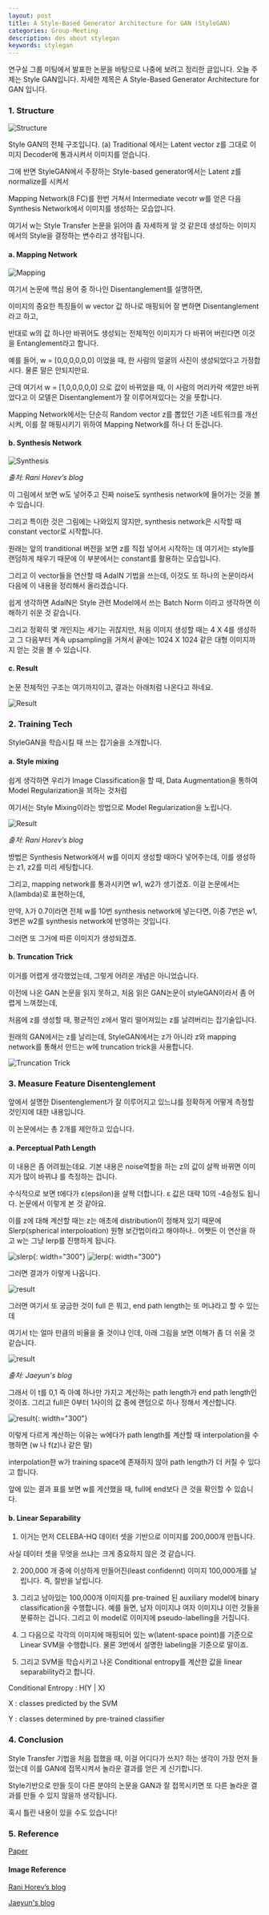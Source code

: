 ```yaml
---
layout: post
title: A Style-Based Generator Architecture for GAN (StyleGAN)
categories: Group-Meeting
description: des about stylegan
keywords: stylegan
---
```


연구실 그룹 미팅에서 발표한 논문을 바탕으로 나중에 보려고 정리한 글입니다.
오늘 주제는 Style GAN입니다.
자세한 제목은 A Style-Based Generator Architecture for GAN 입니다.

### 1. Structure

![Structure](/images/posts/0416/0416-1.png)

Style GAN의 전체 구조입니다.
(a) Traditional 에서는 Latent vector z를 그대로 이미지 Decoder에 통과시켜서 이미지를 얻습니다.

그에 반면 StyleGAN에서 주장하는 Style-based generator에서는 Latent z를 normalize를 시켜서

Mapping Network(8 FC)를 한번 거쳐서 Intermediate vecotr w를 얻은 다음 Synthesis Network에서 이미지를 생성하는 모습압니다.

여기서 w는 Style Transfer 논문을 읽어야 좀 자세하게 알 것 같은데 생성하는 이미지에서의 Style을 결정하는 변수라고 생각됩니다.

#### a. Mapping Network

![Mapping](/images/posts/0416/0416-2.png)

여기서 논문에 핵심 용어 중 하나인 Disentanglement를 설명하면,

이미지의 중요한 특징들이 w vector 값 하나로 매핑되어 잘 변하면 Disentanglement라고 하고,

반대로 w의 값 하나만 바뀌어도 생성되는 전체적인 이미지가 다 바뀌어 버린다면 이것을 Entanglement라고 합니다.

예를 들어, w = [0,0,0,0,0,0] 이었을 때, 한 사람의 얼굴의 사진이 생성되었다고 가정합시다. 물론 말은 안되지만요.

근데 여기서 w = [1,0,0,0,0,0] 으로 값이 바뀌었을 때, 이 사람의 머리카락 색깔만 바뀌었다고 이 모델은 Disentanglement가 잘 이루어져있다는 것을 뜻합니다.

Mapping Network에서는 단순히 Random vector z를 뽑았던 기존 네트워크를 개선시켜, 이를 잘 매핑시키기 위하여 Mapping Network를 하나 더 둔겁니다.

#### b. Synthesis Network

![Synthesis](/images/posts/0416/0416-3.png)

*출처: Rani Horev’s blog*

이 그림에서 보면 w도 넣어주고 진짜 noise도 synthesis network에 들어가는 것을 볼 수 있습니다.

그리고 특이한 것은 그림에는 나와있지 않지만, synthesis network은 시작할 때 constant vector로 시작합니다.

원래는 앞의 tranditional 버전을 보면 z를 직접 넣어서 시작하는 데 여기서는 style를 랜덤하게 채우기 때문에 이 부분에서는 constant를 활용하는 모습입니다.

그리고 이 vector들을 연산할 때 AdaIN 기법을 쓰는데, 이것도 또 하나의 논문이라서 다음에 이 내용을 정리해서 올리겠습니다.

쉽게 생각하면 AdaIN은 Style 관련 Model에서 쓰는 Batch Norm 이라고 생각하면 이해하기 쉬운 것 같습니다.

그리고 정확히 몇 개인지는 세기는 귀찮지만, 처음 이미지 생성할 때는 4 X 4를 생성하고 그 다음부터 계속 upsampling을 거쳐서 끝에는 1024 X 1024 같은 대형 이미지까지 얻는 것을 볼 수 있습니다.

#### c. Result

논문 전체적인 구조는 여기까지이고, 결과는 아래처럼 나온다고 하네요.

![Result](/images/posts/0416/0416-4.png)


### 2. Training Tech

StyleGAN을 학습시킬 때 쓰는 잡기술을 소개합니다.

#### a. Style mixing

쉽게 생각하면 우리가 Image Classification을 할 때, Data Augmentation을 통하여 Model Regularization을 꾀하는 것처럼

여기서는 Style Mixing이라는 방법으로 Model Regularization을 노립니다.

![Result](/images/posts/0416/0416-5.png)

*출처: Rani Horev’s blog*

방법은 Synthesis Network에서 w를 이미지 생성할 때마다 넣어주는데, 이를 생성하는 z1, z2를 미리 세팅합니다.

그리고, mapping network를 통과시키면 w1, w2가 생기겠죠. 이걸 논문에서는  &lambda;(lambda)로 표현하는데,

만약, &lambda;가 0.7이라면 전체 w를 10번 synthesis network에 넣는다면, 이중 7번은 w1, 3번은 w2를 synthesis network에 반영하는 것입니다.

그러면 또 그거에 따른 이미지가 생성되겠죠.

#### b. Truncation Trick

이거를 어렵게 생각했었는데, 그렇게 어려운 개념은 아니었습니다.

이전에 나온 GAN 논문을 읽지 못하고, 처음 읽은 GAN논문이 styleGAN이라서 좀 어렵게 느껴졌는데,

처음에 z를 생성할 때, 평균적인 z에서 멀리 떨어져있는 z를 날려버리는 잡기술입니다.

원래의 GAN에서는 z를 날리는데, StyleGAN에서는 z가 아니라 z와 mapping network를 통해서 만드는 w에 truncation trick을 사용합니다.

![Truncation Trick](/images/posts/0416/0416-6.png)


### 3. Measure Feature Disentenglement

앞에서 설명한 Disentenglement가 잘 이루어지고 있느냐를 정확하게 어떻게 측정할 것인지에 대한 내용입니다.

이 논문에서는 총 2개를 제안하고 있습니다.

#### a. Perceptual Path Length

이 내용은 좀 어려웠는데요.
기본 내용은 noise역할을 하는 z의 값이 살짝 바뀌면 이미지가 많이 바뀌냐 를 측정하는 겁니다.

수식적으로 보면 t에다가 &epsilon;(epsilon)을 살짝 더합니다. &epsilon; 값은 대략 10의 -4승정도 됩니다. 논문에서 이렇게 본 것 같아요.

이를 z에 대해 계산할 때는 z는 애초에 distribution이 정해져 있기 때문에 Slerp(spherical interpoloation) 원형 보간법이라고 해야하나.. 어쨋든 이 연산을 하고
w는 그냥 lerp를 진행하게 됩니다.

![slerp](/images/posts/0416/0416-7.png){: width="300"}
![lerp](/images/posts/0416/0416-8.png){: width="300"}

그러면 결과가 이렇게 나옵니다.

![result](/images/posts/0416/0416-9.png)

그러면 여기서 또 궁금한 것이 full 은 뭐고, end path length는 또 머냐라고 할 수 있는데

여기서 t는 얼마 만큼의 비율을 줄 것이냐 인데, 아래 그림을 보면 이해가 좀 더 쉬울 것 같습니다.

![result](/images/posts/0416/0416-10.png)

*출처: Jaeyun's blog*

그래서 이 t를 0,1 즉 아예 하나만 가지고 계산하는 path length가 end path length인 것이죠.
그리고 full은 0부터 1사이의 값 중에 랜덤으로 하나 정해서 계산합니다.

![result](/images/posts/0416/0416-11.png){: width="300"}

이렇게 다르게 계산하는 이유는 w에다가 path length를 계산할 때 interpolation을 수행하면 (w 나 f(z)나 같은 말)

interpolation한 w가 training space에 존재하지 않아 path length가 더 커질 수 있다고 합니다.

앞에 있는 결과 표를 보면 w를 게산했을 때, full에 end보다 큰 것을 확인할 수 있습니다.

#### b. Linear Separability

1. 이거는 먼저 CELEBA-HQ 데이터 셋을 기반으로 이미지를 200,000개 만듭니다.

사실 데이터 셋을 무엇을 쓰냐는 크게 중요하지 않은 것 같습니다.

2. 200,000 개 중에 이상하게 만들어진(least confidennt) 이미지 100,000개를 날립니다. 즉, 절반을 날립니다.

3. 그리고 남아있는 100,000개 이미지를 pre-trained 된 auxiliary model에 binary classification을 수행합니다. 예를 들면, 남자 이미지냐 여자 이미지냐 이런 것들을 분류하는 겁니다. 그리고 이 model로 이미지에 pseudo-labelling을 거칩니다.

4. 그 다음으로 각각의 이미지에 매핑되어 있는 w(latent-space point)를 기준으로 Linear SVM을 수행합니다. 물론 3번에서 설명한 labeling을 기준으로 말이죠.

5. 그리고 SVM을 학습시키고 나온 Conditional entropy를 계산한 값을 linear separability라고 합니다.

Conditional Entropy : H(Y &#124; X)

X : classes predicted by the SVM


Y : classes determined by pre-trained classifier 

### 4. Conclusion

Style Transfer 기법을 처음 접했을 때, 이걸 어디다가 쓰지? 하는 생각이 가장 먼저 들었는데 이를 GAN에 접목시켜서 놀라운 결과를 얻은 게 신기합니다.

Style기반으로 만들 듯이 다른 분야의 논문을 GAN과 잘 접목시키면 또 다른 놀라운 결과를 만들 수 있지 않을까 생각됩니다.

혹시 틀린 내용이 있을 수도 있습니다!

### 5. Reference

[Paper](https://arxiv.org/abs/1812.04948)

#### Image Reference

[Rani Horev’s blog](https://towardsdatascience.com/explained-a-style-based-generator-architecture-for-gans-generating-and-tuning-realistic-6cb2be0f431)

[Jaeyun's blog](https://jayhey.github.io/deep%20learning/2019/01/16/style_based_GAN_2/)


